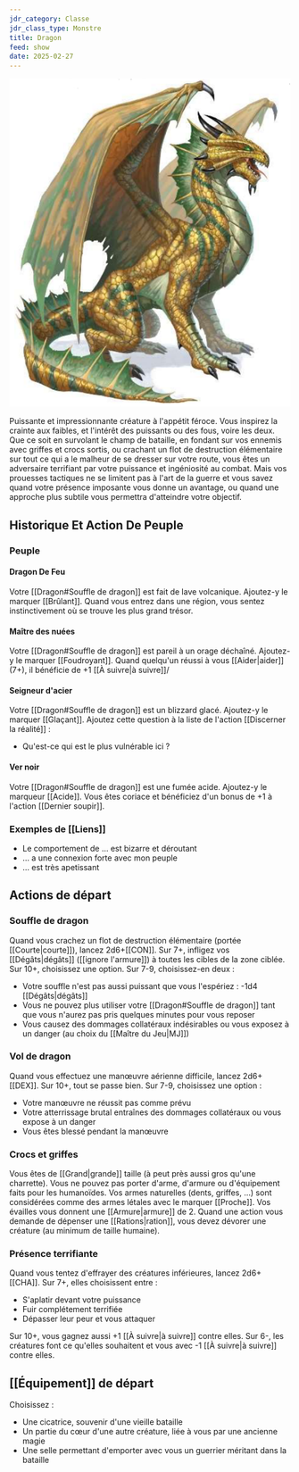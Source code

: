```yaml
---
jdr_category: Classe
jdr_class_type: Monstre
title: Dragon
feed: show
date: 2025-02-27
---
```


![Dragon jaune et vert](/assets/img/classes/monstres/Dragon.png)

Puissante et impressionnante créature à l'appétit féroce. Vous inspirez la crainte aux faibles, et l'intérêt des puissants ou des fous, voire les deux.
Que ce soit en survolant le champ de bataille, en fondant sur vos ennemis avec griffes et crocs sortis, ou crachant un flot de destruction élémentaire sur tout ce qui a le malheur de se dresser sur votre route, vous êtes un adversaire terrifiant par votre puissance et ingéniosité au combat.
Mais vos prouesses tactiques ne se limitent pas à l'art de la guerre et vous savez quand votre présence imposante vous donne un avantage, ou quand une approche plus subtile vous permettra d'atteindre votre objectif.

## Historique Et Action De Peuple

### Peuple

#### Dragon De Feu

Votre [[Dragon#Souffle de dragon]] est fait de lave volcanique. Ajoutez-y le marquer [[Brûlant]]. Quand vous entrez dans une région, vous sentez instinctivement où se trouve les plus grand trésor.

#### Maître des nuées

Votre [[Dragon#Souffle de dragon]] est pareil à un orage déchaîné. Ajoutez-y le marquer [[Foudroyant]]. Quand quelqu'un réussi à vous [[Aider|aider]] (7+), il bénéficie de +1 [[À suivre|à suivre]]/

#### Seigneur d'acier

Votre [[Dragon#Souffle de dragon]] est un blizzard glacé. Ajoutez-y le marquer [[Glaçant]]. Ajoutez cette question à la liste de l'action [[Discerner la réalité]] :

- Qu'est-ce qui est le plus vulnérable ici ?

#### Ver noir

Votre [[Dragon#Souffle de dragon]] est une fumée acide. Ajoutez-y le marqueur [[Acide]]. Vous êtes coriace et bénéficiez d'un bonus de +1 à l'action [[Dernier soupir]].

### Exemples de [[Liens]]

- Le comportement de … est bizarre et déroutant
- … a une connexion forte avec mon peuple
- … est très apetissant

## Actions de départ

### Souffle de dragon

Quand vous crachez un flot de destruction élémentaire (portée [[Courte|courte]]), lancez 2d6+[[CON]]. Sur 7+, infligez vos [[Dégâts|dégâts]] ([[ignore l'armure]]) à toutes les cibles de la zone ciblée. Sur 10+, choisissez une option. Sur 7-9, choisissez-en deux : 

- Votre souffle n'est pas aussi puissant que vous l'espériez : -1d4 [[Dégâts|dégâts]]
- Vous ne pouvez plus utiliser votre [[Dragon#Souffle de dragon]] tant que vous n'aurez pas pris quelques minutes pour vous reposer
- Vous causez des dommages collatéraux indésirables ou vous exposez à un danger (au choix du [[Maître du Jeu|MJ]])

### Vol de dragon

Quand vous effectuez une manœuvre aérienne difficile, lancez 2d6+[[DEX]]. Sur 10+, tout se passe bien. Sur 7-9, choisissez une option : 

- Votre manœuvre ne réussit pas comme prévu
- Votre atterrissage brutal entraînes des dommages collatéraux ou vous expose à un danger
- Vous êtes blessé pendant la manœuvre

### Crocs et griffes

Vous êtes de [[Grand|grande]] taille (à peut près aussi gros qu'une charrette). Vous ne pouvez pas porter d'arme, d'armure ou d'équipement faits pour les humanoïdes. Vos armes naturelles (dents, griffes, …) sont considérées comme des armes létales avec le marquer [[Proche]]. Vos évailles vous donnent une [[Armure|armure]] de 2. Quand une action vous demande de dépenser une [[Rations|ration]], vous devez dévorer une créature (au minimum de taille humaine).

### Présence terrifiante

Quand vous tentez d'effrayer des créatures inférieures, lancez 2d6+[[CHA]]. Sur 7+, elles choisissent entre : 

- S'aplatir devant votre puissance
- Fuir complétement terrifiée
- Dépasser leur peur et vous attaquer

Sur 10+, vous gagnez aussi +1 [[À suivre|à suivre]] contre elles. Sur 6-, les créatures font ce qu'elles souhaitent et vous avec -1 [[À suivre|à suivre]] contre elles.

## [[Équipement]] de départ

Choisissez :

- Une cicatrice, souvenir d'une vieille bataille
- Un partie du cœur d'une autre créature, liée à vous par une ancienne magie
- Une selle permettant d'emporter avec vous un guerrier méritant dans la bataille
